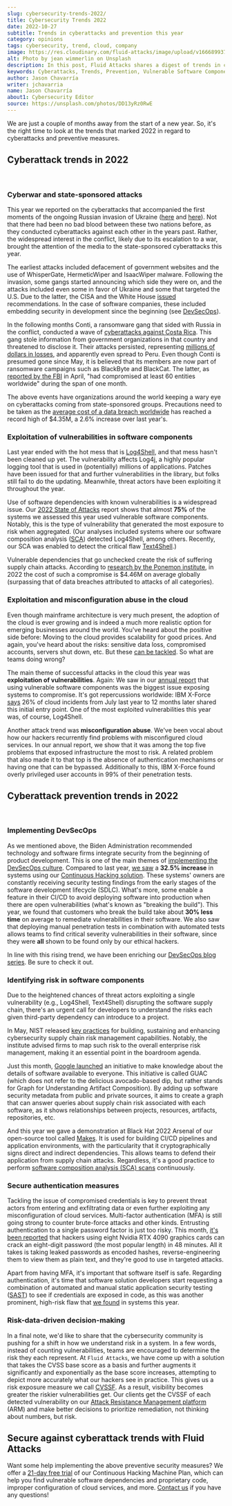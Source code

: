 ```yaml
---
slug: cybersecurity-trends-2022/
title: Cybersecurity Trends 2022
date: 2022-10-27
subtitle: Trends in cyberattacks and prevention this year
category: opinions
tags: cybersecurity, trend, cloud, company
image: https://res.cloudinary.com/fluid-attacks/image/upload/v1666899374/blog/cybersecurity-trends-2022/cover_cybersecurity-trends-2022.webp
alt: Photo by jean wimmerlin on Unsplash
description: In this post, Fluid Attacks shares a digest of trends in cyberattacks and prevention in 2022.
keywords: Cyberattacks, Trends, Prevention, Vulnerable Software Components, Supply Chain Attacks, Cloud Services, Cyberwar, Ethical Hacking, Pentesting
author: Jason Chavarría
writer: jchavarria
name: Jason Chavarría
about1: Cybersecurity Editor
source: https://unsplash.com/photos/DD13yRz0RwE
---
```


We are just a couple of months
away from the start of a new year.
So,
it's the right time to look at the trends
that marked 2022
in regard to cyberattacks and preventive measures.

## Cyberattack trends in 2022

<br />

### Cyberwar and state-sponsored attacks

This year we reported on the cyberattacks
that accompanied the first moments
of the ongoing Russian invasion of Ukraine
([here](../cyberwar-ukraine/)
and [here](../timeline-new-cyberwar/)).
Not that there had been no bad blood between these two nations before,
as they conducted cyberattacks against each other in the years past.
Rather,
the widespread interest in the conflict,
likely due to its escalation to a war,
brought the attention of the media
to the state-sponsored cyberattacks this year.

The earliest attacks included defacement of government websites
and the use of WhisperGate, HermeticWiper and IsaacWiper malware.
Following the invasion,
some gangs started announcing which side they were on,
and the attacks included even some in favor of Ukraine
and some that targeted the U.S.
Due to the latter,
the CISA and the White House [issued](../protection-recommendation-us/)
recommendations.
In the case of software companies,
these included embedding security in development
since the beginning
(see [DevSecOps](../devsecops-concept/)).

In the following months Conti,
a ransomware gang that sided with Russia in the conflict,
conducted a wave of [cyberattacks against Costa Rica](../conti-gang-attacked-costa-rica/).
This gang stole information from government organizations in that country
and threatened to disclose it.
Their attacks persisted,
representing [millions of dollars in losses](https://restofworld.org/2022/cyberattack-costa-rica-citizens-hurting/),
and apparently even spread to Peru.
Even though Conti is presumed gone since May,
it is believed that its members are now part of ransomware campaigns
such as BlackByte and BlackCat.
The latter,
as [reported by the FBI](https://www.ic3.gov/Media/News/2022/220420.pdf)
in April,
"had compromised at least 60 entities worldwide"
during the span of one month.

The above events have organizations around the world
keeping a wary eye on cyberattacks
coming from state-sponsored groups.
Precautions need to be taken
as the [average cost of a data breach worldwide](https://www.ibm.com/security/data-breach)
has reached a record high of $4.35M,
a 2.6% increase over last year's.

### Exploitation of vulnerabilities in software components

Last year ended with the hot mess that is [Log4Shell](../log4shell/),
and that mess hasn't been cleaned up yet.
The vulnerability affects Log4j, a highly popular logging tool
that is used in (potentially) millions of applications.
Patches have been issued for that and further vulnerabilities in the library,
but folks still fail to do the updating.
Meanwhile,
threat actors have been exploiting it throughout the year.

Use of software dependencies with known vulnerabilities
is a widespread issue.
Our [2022 State of Attacks](https://try.fluidattacks.tech/state-of-attacks-2022/)
report shows
that almost **75%** of the systems we assessed this year
used vulnerable software components.
Notably,
this is the type of vulnerability
that generated the most exposure to risk when aggregated.
(Our analyses included systems
where our software composition analysis ([SCA](../../categories/sca/))
detected Log4Shell,
among others.
Recently,
our SCA was enabled to detect the critical flaw [Text4Shell](https://cve.mitre.org/cgi-bin/cvename.cgi?name=CVE-2022-42889).)

Vulnerable dependencies that go unchecked
create the risk of suffering supply chain attacks.
According to [research by the Ponemon institute](https://www.ibm.com/security/data-breach),
in 2022 the cost of such a compromise is $4.46M on average globally
(surpassing that of data breaches
attributed to attacks of all categories).

### Exploitation and misconfiguration abuse in the cloud

Even though mainframe architecture is very much present,
the adoption of the cloud is ever growing
and is indeed a much more realistic option
for emerging businesses around the world.
You've heard about the positive side before:
Moving to the cloud provides scalability for good prices.
And again,
you've heard about the risks:
sensitive data loss,
compromised accounts,
servers shut down, etc.
But these [can be tackled](../why-is-cloud-devsecops-important/).
So what are teams doing wrong?

The main theme of successful attacks in the cloud this year
was **exploitation of vulnerabilities**.
Again:
We saw in our [annual report](https://try.fluidattacks.tech/state-of-attacks-2022/)
that using vulnerable software components was the biggest issue
exposing systems to compromise.
It's got repercussions worldwide:
IBM X-Force [says](https://securityintelligence.com/posts/new-report-finds-businesses-introducing-security-risk-cloud-environments/)
26% of cloud incidents
from July last year to 12 months later
shared this initial entry point.
One of the most exploited vulnerabilities this year was,
of course,
Log4Shell.

Another attack trend was **misconfiguration abuse**.
We've been vocal
about how our hackers recurrently find problems
with misconfigured cloud services.
In our annual report,
we show that it was among the top five problems
that exposed infrastructure the most to risk.
A related problem that also made it to that top
is the absence of authentication mechanisms
or having one that can be bypassed.
Additionally to this,
IBM X-Force found overly privileged user accounts
in 99% of their penetration tests.

## Cyberattack prevention trends in 2022

<br />

### Implementing DevSecOps

As we mentioned above,
the Biden Administration recommended technology and software firms
integrate security from the beginning of product development.
This is one of the main themes
of [implementing the DevSecOps culture](../how-to-implement-devsecops/).
Compared to last year,
[we saw](https://try.fluidattacks.tech/state-of-attacks-2022/)
a **32.5% increase** in systems using our
[Continuous Hacking solution](../../services/continuous-hacking/).
These systems' owners are constantly receiving security testing findings
from the early stages of the software development lifecycle (SDLC).
What's more,
some enable a feature in their CI/CD
to avoid deploying software into production when there are open vulnerabilities
(what's known as "breaking the build").
This year,
we found
that customers who break the build take about **30% less time** on average
to remediate vulnerabilities in their software.
We also saw
that deploying manual penetration tests
in combination with automated tests
allows teams to find critical severity vulnerabilities in their software,
since they were **all** shown to be found only by our ethical hackers.

In line with this rising trend,
we have been enriching our [DevSecOps blog series](../tags/devsecops/).
Be sure to check it out.

### Identifying risk in software components

Due to the heightened chances
of threat actors exploiting a single vulnerability
(e.g., Log4Shell, Text4Shell)
disrupting the software supply chain,
there's an urgent call for developers
to understand the risks
each given third-party dependency can introduce to a project.

In May,
NIST released [key practices](../nist-supply-chain-risk/)
for building,
sustaining
and enhancing cybersecurity supply chain risk management capabilities.
Notably,
the institute advised firms
to map such risk to the overall enterprise risk management,
making it an essential point in the boardroom agenda.

Just this month,
[Google launched](https://security.googleblog.com/2022/10/announcing-guac-great-pairing-with-slsa.html)
an initiative
to make knowledge about the details of software available to everyone.
This initiative is called GUAC
(which does not refer to the delicious avocado-based dip,
but rather stands for Graph for Understanding Artifact Composition).
By adding up software security metadata from public and private sources,
it aims to create a graph
that can answer queries about supply chain risk associated with each software,
as it shows relationships between projects,
resources, artifacts, repositories, etc.

And this year we gave a demonstration
at Black Hat 2022 Arsenal
of our open-source tool called [Makes](https://github.com/fluidattacks/makes).
It is used for building CI/CD pipelines and application environments,
with the particularity
that it cryptographically signs direct and indirect dependencies.
This allows teams
to defend their application from supply chain attacks.
Regardless,
it's a good practice
to perform
[software composition analysis (SCA) scans](../sca-scans/) continuously.

### Secure authentication measures

Tackling the issue of compromised credentials is key
to prevent threat actors from entering and exfiltrating data
or even further exploiting any misconfiguration of cloud services.
Multi-factor authentication (MFA) is still going strong
to counter brute-force attacks and other kinds.
Entrusting authentication to a single password factor is just too risky.
This month,
[it's been reported](https://www.tomshardware.com/news/rtx-4090-password-cracking-comparison)
that hackers using eight Nvidia RTX 4090 graphics cards
can crack an eight-digit password (the most popular length)
in 48 minutes.
All it takes is taking leaked passwords as encoded hashes,
reverse-engineering them to view them as plain text,
and they're good to use in targeted attacks.

Apart from having MFA,
it's important that software itself is safe.
Regarding authentication,
it's time that software solution developers start
requesting a combination of automated and manual
static application security testing ([SAST](../../categories/sast/))
to see if credentials are exposed in code,
as this was another prominent, high-risk flaw
that [we found](https://try.fluidattacks.tech/state-of-attacks-2022/)
in systems this year.

### Risk-data-driven decision-making

In a final note,
we'd like to share
that the cybersecurity community is pushing for a shift
in how we understand risk in a system.
In a few words,
instead of counting vulnerabilities,
teams are encouraged
to determine the risk they each represent.
At `Fluid Attacks`,
we have come up with a solution
that takes the CVSS base score as a basis
and further augments it significantly and exponentially
as the base score increases,
attempting to depict more accurately what our hackers see in practice.
This gives us a risk exposure measure we call [CVSSF](https://try.fluidattacks.tech/report/cvssf/).
As a result,
visibility becomes greater the riskier vulnerabilities get.
Our clients get the CVSSF of each detected vulnerability
on our [Attack Resistance Management platform](../../product-overview/) (ARM)
and make better decisions to prioritize remediation,
not thinking about numbers, but risk.

## Secure against cyberattack trends with Fluid Attacks

Want some help implementing the above preventive security measures?
We offer a [21-day free trial](../../free-trial/)
of our Continuous Hacking Machine Plan,
which can help you find vulnerable software dependencies
and proprietary code,
improper configuration of cloud services,
and more.
[Contact us](../../contact-us-demo/) if you have any questions!
